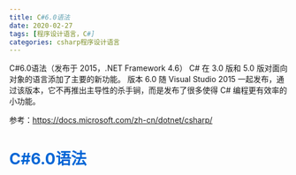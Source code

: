```yaml
---
title: C#6.0语法
date: 2020-02-27
tags: [程序设计语言，C#]
categories: csharp程序设计语言
---
```

C#6.0语法（发布于 2015，.NET Framework 4.6）
C# 在 3.0 版和 5.0 版对面向对象的语言添加了主要的新功能。 版本 6.0 随 Visual Studio 2015 一起发布，通过该版本，它不再推出主导性的杀手锏，而是发布了很多使得 C# 编程更有效率的小功能。
<!-- more -->
参考：<https://docs.microsoft.com/zh-cn/dotnet/csharp/>
# <span style="color:#0366d6;">C#6.0语法</span>


